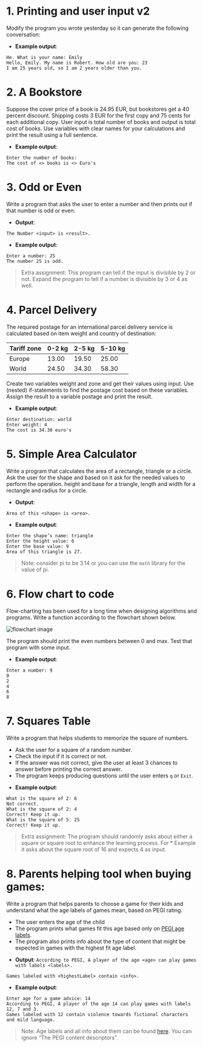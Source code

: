 # 1. Printing and user input v2
Modify the program you wrote yesterday so it can generate the following conversation:

* __Example output__:
```
He. What is your name: Emily
Hello, Emily. My name is Robert. How old are you: 23
I am 25 years old, so I am 2 years older than you.
```
# 2. A Bookstore
Suppose the cover price of a book is 24.95 EUR, but bookstores get a 40 percent discount. Shipping
costs 3 EUR for the first copy and 75 cents for each additional copy. User input is total number of
books and output is total cost of books. Use variables with clear names for your calculations and
print the result using a full sentence.
* __Example output__:
``` 
Enter the number of books: 
The cost of <> books is <> Euro's
```

# 3. Odd or Even
Write a program that asks the user to enter a number and then prints out if that number is odd or even:

* __Output__: 

`The Number <input> is <result>.`

* __Example output__:
```
Enter a number: 25
The number 25 is odd.
```
> Extra assignment: This program can tell if the input is divisible by 2 or not. Expand the program to tell if a 
number is divisible by 3 or 4 as well.


# 4. Parcel Delivery
The required postage for an international parcel delivery service is calculated based on item weight
and country of destination:

| Tariff zone | 0-2 kg | 2-5 kg | 5-10 kg | 
|-------------|--------|--------|---------|
| Europe      | 13.00  | 19.50  | 25.00   |
| World       | 24.50  | 34.30  | 58.30   |

Create two variables weight and zone and get their values using input. Use (nested) if-statements to find the postage cost based on these variables. Assign the result to a variable postage and print the result.

* __Example output__:
``` 
Enter destination: world
Enter weight: 4
The cost is 34.30 euro's
```

# 5. Simple Area Calculator
Write a program that calculates the area of a rectangle, triangle or a circle.
Ask the user for the shape and based on it ask for the needed values to perform the operation. height and base for a triangle, length and width for a rectangle and radius for a circle.

* __Output__: 

`Area of this <shape> is <area>.`

* __Example output__:
```
Enter the shape’s name: triangle
Enter the height value: 6
Enter the base value: 9
Area of this triangle is 27.
```
> Note: consider pi to be 3.14 or you can use the `math` library for the value of pi.

# 6. Flow chart to code
Flow-charting has been used for a long time when designing algorithms and programs. Write a function according to the flowchart shown below.

![flowchart image](https://github.com/unmeshvrije/python-summer-school/blob/master/Assignments/flowchart.png?raw=true)

The program should print the even numbers between 0 and max.
Test that program with some input.
* __Example output__:

```
Enter a number: 9
0
2
4
6
8
```
# 7. Squares Table
Write a program that helps students to memorize the square of numbers.
- Ask the user for a square of a random number.
- Check the input if it is correct or not.
- If the answer was not correct, give the user at least 3 chances to answer before printing the correct answer.
- The program keeps producing questions until the user enters `q` or `Exit`.
* __Example output__:
```
What is the square of 2: 6
Not correct. 
What is the square of 2: 4
Correct! Keep it up.
What is the square of 5: 25
Correct! Keep it up.
```
> Extra assignment: The program should randomly asks about either a square or square root to enhance the learning process. For * Example it asks about the square root of 16 and expects 4 as input.

# 8. Parents helping tool when buying games: 
Write a program that helps parents to choose a game for their kids and understand what the age labels of games mean, based on PEGI rating. 

- The user enters the age of the child
- The program prints what games fit this age based only on [PEGI age labels](https://pegi.info/what-do-the-labels-mean).
- The program also prints info about the type of content that might be expected in games with the highest fit age label.

* __Output__:
`According to PEGI, A player of the age <age> can play games with labels <labels>.`

`Games labeled with <highestLabel> contain <info>.`

* __Example output__:
```
Enter age for a game advice: 14
According to PEGI, A player of the age 14 can play games with labels 12, 7 and 3.
Games labeled with 12 contain violence towards fictional characters and mild language.
```
> Note: Age labels and all info about them can be found [here](https://pegi.info/what-do-the-labels-mean). You can ignore “The PEGI content descriptors”.
